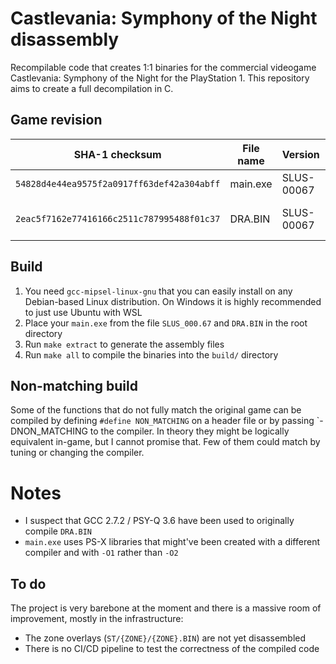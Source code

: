 # Castlevania: Symphony of the Night disassembly

Recompilable code that creates 1:1 binaries for the commercial videogame Castlevania: Symphony of the Night for the PlayStation 1. This repository aims to create a full decompilation in C.

## Game revision

| SHA-1 checksum                             | File name | Version    | Progress
|--------------------------------------------|-----------|------------|----------
| `54828d4e44ea9575f2a0917ff63def42a304abff` | main.exe  | SLUS-00067 | N/A 
| `2eac5f7162e77416166c2511c787995488f01c37` | DRA.BIN   | SLUS-00067 | ![progress DRA.BIN](https://img.shields.io/endpoint?url=https://raw.githubusercontent.com/Xeeynamo/sotn-decomp/gh-pages/assets/progress-dra.json)

## Build

1. You need `gcc-mipsel-linux-gnu` that you can easily install on any Debian-based Linux distribution. On Windows it is highly recommended to just use Ubuntu with WSL
1. Place your `main.exe` from the file `SLUS_000.67` and `DRA.BIN` in the root directory
1. Run `make extract` to generate the assembly files
1. Run `make all` to compile the binaries into the `build/` directory

## Non-matching build

Some of the functions that do not fully match the original game can be compiled by defining `#define NON_MATCHING` on a header file or by passing `-DNON_MATCHING to the compiler. In theory they might be logically equivalent in-game, but I cannot promise that. Few of them could match by tuning or changing the compiler.

# Notes

* I suspect that GCC 2.7.2 / PSY-Q 3.6 have been used to originally compile `DRA.BIN`
* `main.exe` uses PS-X libraries that might've been created with a different compiler and with `-O1` rather than `-O2`

## To do

The project is very barebone at the moment and there is a massive room of improvement, mostly in the infrastructure:

* The zone overlays (`ST/{ZONE}/{ZONE}.BIN`) are not yet disassembled
* There is no CI/CD pipeline to test the correctness of the compiled code
